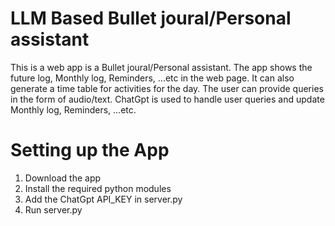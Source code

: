 # LLM Based Bullet joural/Personal assistant
This is a web app is a Bullet joural/Personal assistant.
The app shows the future log, Monthly log, Reminders, ...etc in the web page. It can also generate a time table for activities for the day.
The user can provide queries in the form of audio/text. ChatGpt is used to handle user queries and update Monthly log, Reminders, ...etc.

# Setting up the App
1. Download the app
2. Install the required python modules
3. Add the ChatGpt API_KEY in server.py
4. Run server.py
